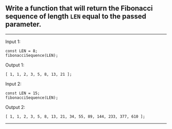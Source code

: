 ## Write a function that will return the Fibonacci sequence of length `LEN` equal to the passed parameter.

***

Input 1: 
```
const LEN = 8;
fibonacciSequence(LEN);
```

Output 1: 
```
[ 1, 1, 2, 3, 5, 8, 13, 21 ];
```

Input 2: 
```
const LEN = 15;
fibonacciSequence(LEN);
```

Output 2: 
```
[ 1, 1, 2, 3, 5, 8, 13, 21, 34, 55, 89, 144, 233, 377, 610 ];
```

***
